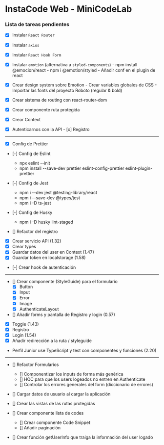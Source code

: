 # InstaCode Web - MiniCodeLab

### Lista de tareas pendientes

- [x] Instalar `React Router`
- [x] Instalar `axios`
- [x] Instalar `React Hook Form`
- [x] Instalar `emotion` (alternativa a `styled-components`)
        - npm install @emocion/react
        - npm i @emotion/styled
        - Añadir conf en el plugin de react

- [x] Crear design system sobre Emotion
        - Crear variables globales de CSS
        - Importar las fonts del proyecto Roboto (regular & bold)
- [x] Crear sistema de routing con react-router-dom
- [x] Crear componente ruta protegida
- [x] Crear Context
- [x] Autenticarnos con la API
        - [x] Registro

----


- [x] Config de Prettier
- [-] Config de Eslint
  - npx eslint --init
  - npm install --save-dev prettier eslint-config-prettier eslint-plugin-prettier
- [-] Config de Jest
  - npm i --dev jest @testing-library/react
  - npm i --save-dev @types/jest
  - npm i -D ts-jest 
- [-] Config de Husky
  - npm i -D husky lint-staged

- [] Refactor del registro
 - [x] Crear servicio API (1.32)
 - [x] Crear types
 - [x] Guardar datos del user en Context (1.47)
 - [x] Guardar token en localstorage (1.58)
 - [-] Crear hook de autenticación

 -----

 
- [] Crear componente (StyleGuide) para el formulario
  - [x] Button
  - [x] Input
  - [x] Error
  - [x] Image
  - [x] AuthenticateLayout

- [] Añadir forms y pantalla de Registro y login (0.57)
 - [x] Toggle (1.43)
 - [x] Registro
 - [x] Login (1.54)
 - [x] Añadir redirección a la ruta / styleguide
 - Perfil Junior use TypeScript y test con componentes y funciones (2.20)

 -------

- [] Refactor Formularios
  - [] Componentizar los inputs de forma más genérica
  - [] HOC para que los users logeados no entren en Authenticate
  - [] Controlar los errores generales del form (diccionario de errores)

- [] Cargar datos de usuario al cargar la aplicación
- [] Crear las vistas de las rutas protegidas
- [] Crear componente lista de codes
  - [] Crear componente Code Snippet
  - [] Añadir paginación

- [] Crear función getUserInfo que traiga la información del user logado 